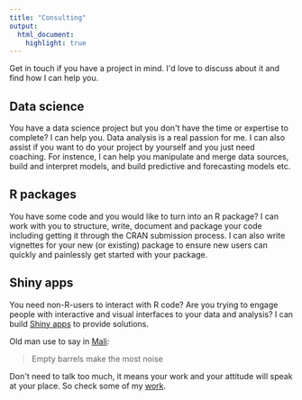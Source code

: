 ```yaml
---
title: "Consulting"
output: 
  html_document: 
    highlight: true
---
```


Get in touch if you have a project in mind. I'd love to discuss about it and find how I can help you.

## Data science

You have a data science project but you don't have the time or expertise to complete? I can help you.
Data analysis is a real passion for me. I can also assist if you want to do your project by yourself and you just need coaching. For instence, I can help you manipulate and merge data sources, build and interpret models, and build predictive and forecasting models etc.

## R packages

You have some code and you would like to turn into an R package? I can work with you to structure, write, document and package your code including getting it through the CRAN submission process. I can also write vignettes for your new (or existing) package to ensure new users can quickly and painlessly get started with your package.

## Shiny apps

You need non-R-users to interact with R code? Are you trying to engage people with interactive and visual interfaces to your data and analysis? I can build [Shiny apps](https://shiny.rstudio.com/) to provide solutions.

Old man use to say in [Mali](https://en.wikipedia.org/wiki/Mali):

> Empty barrels make the most noise

Don't need to talk too much, it means your work and your attitude will speak at your place. So check some of my [work](../projects).

